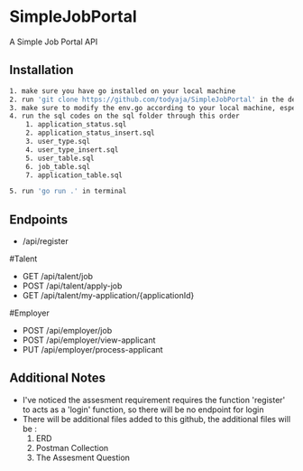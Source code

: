 # SimpleJobPortal

A Simple Job Portal API

## Installation

```bash
1. make sure you have go installed on your local machine
2. run 'git clone https://github.com/todyaja/SimpleJobPortal' in the desired folder
3. make sure to modify the env.go according to your local machine, especially the database port, host, username, password, and database name
4. run the sql codes on the sql folder through this order
    1. application_status.sql
    2. application_status_insert.sql
    3. user_type.sql
    4. user_type_insert.sql
    5. user_table.sql
    6. job_table.sql
    7. application_table.sql

5. run 'go run .' in terminal
```

## Endpoints

- /api/register

#Talent

- GET /api/talent/job
- POST /api/talent/apply-job
- GET /api/talent/my-application/{applicationId}

#Employer

- POST /api/employer/job
- POST /api/employer/view-applicant
- PUT /api/employer/process-applicant

## Additional Notes

- I've noticed the assesment requirement requires the function 'register' to acts as a 'login' function, so there will be no endpoint for login
- There will be additional files added to this github, the additional files will be :
  1. ERD
  2. Postman Collection
  3. The Assesment Question
